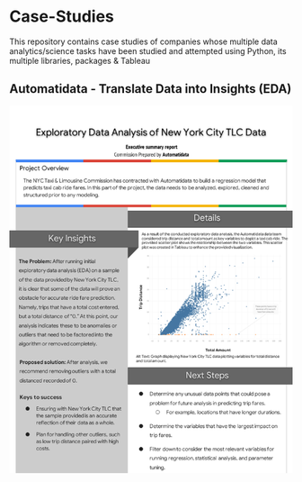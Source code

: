 # Case-Studies
This repository contains case studies of companies whose multiple data analytics/science tasks have been studied and attempted using Python, its multiple libraries, packages & Tableau

## Automatidata - Translate Data into Insights (EDA)

![image](https://github.com/ShreevaniRao/Case-Studies/blob/main/EDA/Automatidata-Executive-Summary.png)
